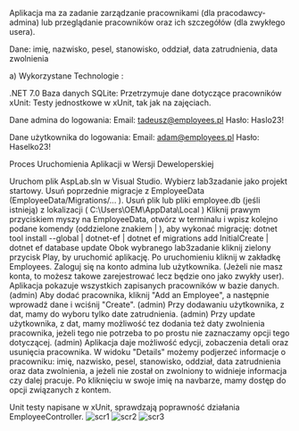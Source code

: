 Aplikacja ma za zadanie zarządzanie pracownikami (dla pracodawcy- admina) lub przeglądanie pracowników oraz ich szczegółów (dla zwykłego usera).

Dane: imię, nazwisko, pesel, stanowisko, oddział, data zatrudnienia, data zwolnienia

a) Wykorzystane Technologie :

.NET 7.0
Baza danych SQLite: Przetrzymuje dane dotyczące pracowników 
xUnit: Testy jednostkowe w xUnit, tak jak na zajęciach.

Dane admina do logowania: Email: tadeusz@employees.pl Hasło: Haslo23!

Dane użytkownika do logowania: Email: adam@employees.pl Hasło: Haselko23!

Proces Uruchomienia Aplikacji w Wersji Deweloperskiej

Uruchom plik AspLab.sln w Visual Studio.
Wybierz lab3zadanie jako projekt startowy.
Usuń poprzednie migracje z EmployeeData (EmployeeData/Migrations/... ).
Usuń plik lub pliki employee.db (jeśli istnieją) z lokalizacji ( C:\Users\OEM\AppData\Local )
Kliknij prawym przyciskiem myszy na EmployeeData, otwórz w terminalu i wpisz kolejno podane komendy (oddzielone znakiem | ), aby wykonać migrację: dotnet tool install --global |  dotnet-ef  | dotnet ef migrations add InitialCreate | dotnet ef database update
Obok wybranego lab3zadanie kliknij zielony przycisk Play, by uruchomić aplikację.
Po uruchomieniu kliknij w zakładkę Employees.
Zaloguj się na konto admina lub użytkownika. (Jeżeli nie masz konta, to możesz takowe zarejestrować lecz będzie ono jako zwykły user).
Aplikacja pokazuje wszystkich zapisanych pracowników w bazie danych.
(admin) Aby dodać pracownika, kliknij "Add an Employee", a następnie wprowadź dane i wciśnij "Create".
(admin) Przy dodawaniu użytkownika, z dat, mamy do wyboru tylko date zatrudnienia.
(admin) Przy update użytkownika, z dat, mamy możliwość tez dodania też daty zwolnienia pracownika, jeżeli tego nie potrzeba to po prostu nie zaznaczamy opcji tego dotyczącej.
(admin) Aplikacja daje możliwość edycji, zobaczenia detali oraz usunięcia pracownika.
W widoku "Details" możemy podjerzeć informacje o pracowniku: imię, nazwisko, pesel, stanowisko, oddział, data zatrudnienia oraz data zwolnienia, a jeżeli nie został on zwolniony to widnieje informacja czy dalej pracuje.
Po kliknięciu w swoje imię na navbarze, mamy dostęp do opcji związanych z kontem. 

Unit testy napisane w xUnit, sprawdzają poprawność działania EmployeeController.
![scr1](https://github.com/TadeQQ/Lab-ASP.NET/assets/88510018/8986dfac-3a41-461d-b4b5-d839c2429128)
![scr2](https://github.com/TadeQQ/Lab-ASP.NET/assets/88510018/9152cd71-2ed2-4bf4-9eb0-1bcf0a6eb42d)
![scr3](https://github.com/TadeQQ/Lab-ASP.NET/assets/88510018/cfff496e-32fa-4429-8dd7-49c92424d6e3)
